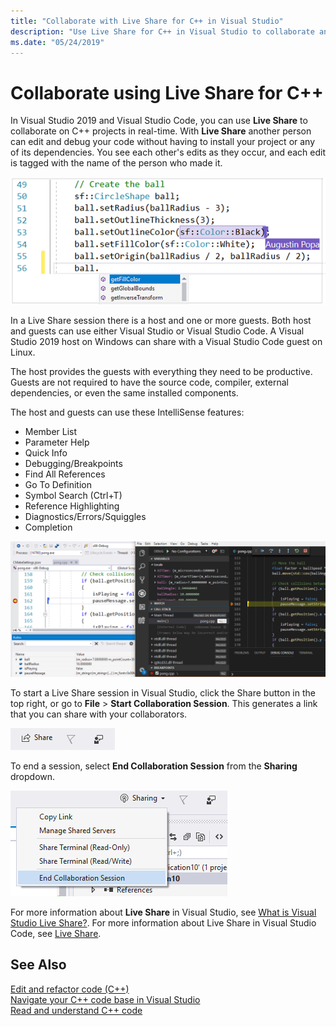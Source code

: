```yaml
---
title: "Collaborate with Live Share for C++ in Visual Studio"
description: "Use Live Share for C++ in Visual Studio to collaborate and share code in real time."
ms.date: "05/24/2019"
---
```


# Collaborate using Live Share for C++

In Visual Studio 2019 and Visual Studio Code, you can use **Live Share** to collaborate on C++ projects in real-time. With **Live Share** another person can edit and debug your code without having to install your project or any of its dependencies. You see each other's edits as they occur, and each edit is tagged with the name of the person who made it. 

![C&#43;&#43; Live Share Editing](../ide/media/live-share-edit-cpp.png "Live Share Editing in C++")

In a Live Share session there is a host and one or more guests. Both host and guests can use either Visual Studio or Visual Studio Code. A Visual Studio 2019 host on Windows can share with a Visual Studio Code guest on Linux.

The host provides the guests with everything they need to be productive. Guests are not required to have the source code, compiler, external dependencies, or even the same installed components. 

The host and guests can use these IntelliSense features: 

- Member List
- Parameter Help
- Quick Info
- Debugging/Breakpoints
- Find All References
- Go To Definition
- Symbol Search (Ctrl+T)
- Reference Highlighting
- Diagnostics/Errors/Squiggles
- Completion

![C&#43;&#43; Live Share Debugging](../ide/media/live-share-debug-cpp.png "Live Share Debugging in C++")

To start a Live Share session in Visual Studio, click the Share button in the top right, or go to **File** > **Start Collaboration Session**. This generates a link that you can share with your collaborators.

![C&#43;&#43; Live Share Button](../ide/media/live-share-button-cpp.png "Live Share Button")

To end a session, select **End Collaboration Session** from the **Sharing** dropdown.

![C&#43;&#43; Live Share Button](../ide/media/live-share-end-session-cpp.png "Live Share Button")

For more information about **Live Share** in Visual Studio, see [What is Visual Studio Live Share?](/visualstudio/liveshare/). For more information about Live Share in Visual Studio Code, see [
Live Share](https://marketplace.visualstudio.com/items?itemName=ms-vsliveshare.vsliveshare).

## See Also

[Edit and refactor code (C++)](writing-and-refactoring-code-cpp.md)</br>
[Navigate your C++ code base in Visual Studio](navigate-code-cpp.md)</br>
[Read and understand C++ code](read-and-understand-code-cpp.md)</br>